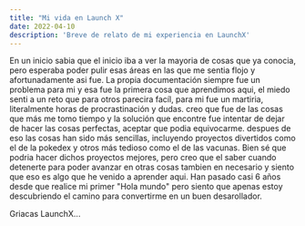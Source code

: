 ```yaml
---
title: "Mi vida en Launch X"
date: 2022-04-10
description: 'Breve de relato de mi experiencia en LaunchX'
---
```


En un inicio sabia que el inicio iba a ver la mayoria de cosas que ya conocia, pero esperaba poder pulir esas áreas en las que me sentia flojo y afortunadamente asi fue.
La propia documentación siempre fue un problema para mi y esa fue la primera cosa que aprendimos aqui, el miedo senti a un reto que para otros parecira facíl, para mi fue un martiria, literalmente horas de procrastinación y dudas.
creo que fue de las cosas que más me tomo tiempo y la solución que encontre fue intentar de dejar de hacer las cosas perfectas, aceptar que podia equivocarme. despues de eso las cosas han sido más sencillas, incluyendo proyectos divertidos como el de la pokedex y otros más tedioso como el de las vacunas. 
Bien sé que podria hacer dichos proyectos mejores, pero creo que el saber cuando detenerte para poder avanzar en otras cosas tambien en necesario y siento que eso es algo que he venido a aprender aqui.
Han pasado casi 6 años desde que realice mi primer "Hola mundo" pero siento que apenas estoy descubriendo el camino para convertirme en un buen desarollador.

Griacas LaunchX...
